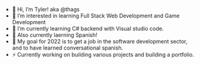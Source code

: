 
- 👋 Hi, I’m Tyler! aka @thags
- 👀 I’m interested in learning Full Stack Web Development and Game Development
- 🌱 I’m currently learning C# backend with Visual studio code. 
- 🏫 Also currently laerning Spanish!
- 🥅 My goal for 2022 is to get a job in the software development sector, and to have learned conversational spanish.
- ⚡ Currently working on building various projects and building a portfolio.

<!---
thags/thags is a ✨ special ✨ repository because its `README.md` (this file) appears on your GitHub profile.
You can click the Preview link to take a look at your changes.
--->
